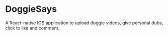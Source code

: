# DoggieSays
A React-native IOS application to upload doggie videos, give personal dubs, click to like and comment.
